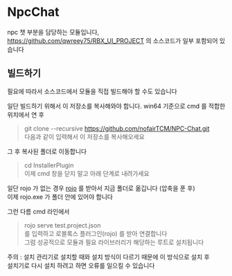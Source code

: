 # NpcChat
npc 챗 부분을 담당하는 모듈입니다, https://github.com/qwreey75/RBX_UI_PROJECT 의 소스코드가 일부 포함되어 있습니다  

## 빌드하기
필요에 따라서 소스코드에서 모듈을 직접 빌드해야 할 수도 있습니다  

일단 빌드하기 위해서 이 저장소를 복사해와야 합니다. win64 기준으로 cmd 를 적합한 위치에서 연 후  
> git clone --recursive https://github.com/nofairTCM/NPC-Chat.git  
다음과 같이 입력해서 이 저장소를 복사해오세요  

그 후 복사된 폴더로 이동합니다  
> cd InstallerPlugin  
이제 cmd 창을 닫지 말고 아래 단계로 내려가세요  

일단 rojo 가 없는 경우 [rojo](https://github.com/rojo-rbx/rojo/releases) 를 받아서 지금 폴더로 옮깁니다 (압축을 푼 후)  
이제 rojo.exe 가 폴더 안에 있어야 합니다  

그런 다름 cmd 라인에서  
> rojo serve test.project.json  
를 입력하고 로블록스 플러그인(rojo) 를 받아 연결합니다  
그럼 성공적으로 모듈과 필요 라이브러리가 해당하는 루트로 설치됩니다  

주의 : 설치 관리기로 설치할 때와 설치 방식이 다르기 때문에 이 방식으로 설치 후  
설치기로 다시 설치 하려고 하면 오류를 일으킬 수 있습니다  
